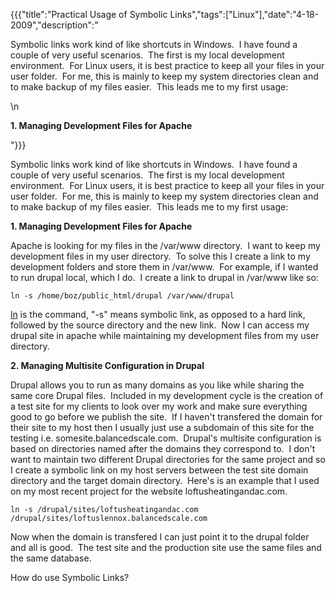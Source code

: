 {{{"title":"Practical Usage of Symbolic Links","tags":["Linux"],"date":"4-18-2009","description":"<p>Symbolic links work kind of like shortcuts in Windows.&#160; I have found a couple of very useful scenarios.&#160; The first is my local development environment.&#160; For Linux users, it is best practice to keep all your files in your user folder.&#160; For me, this is mainly to keep my system directories clean and to make backup of my files easier.&#160; This leads me to my first usage:</p>\n<p><strong>1. Managing Development Files for Apache</strong></p>"}}}

<p>Symbolic links work kind of like shortcuts in Windows.&#160; I have found a couple of very useful scenarios.&#160; The first is my local development environment.&#160; For Linux users, it is best practice to keep all your files in your user folder.&#160; For me, this is mainly to keep my system directories clean and to make backup of my files easier.&#160; This leads me to my first usage:</p>
<p><strong>1. Managing Development Files for Apache</strong></p>
<p>Apache is looking for my files in the /var/www directory.&#160; I want to keep my development files in my user directory.&#160; To solve this I create a link to my development folders and store them in /var/www.&#160; For example, if I wanted to run drupal local, which I do.&#160; I create a link to drupal in /var/www like so:</p>
<p><code>ln -s /home/boz/public_html/drupal /var/www/drupal</code></p>
<p><a title="ln" href="http://unixhelp.ed.ac.uk/CGI/man-cgi?ln" target="_blank">ln</a> is the command, "-s" means symbolic link, as opposed to a hard link, followed by the source directory and the new link.&#160; Now I can access my drupal site in apache while maintaining my development files from my user directory.</p>
<p><strong>2. Managing Multisite Configuration in Drupal</strong></p>
<p>Drupal allows you to run as many domains as you like while sharing the same core Drupal files.&#160; Included in my development cycle is the creation of a test site for my clients to look over my work and make sure everything good to go before we publish the site.&#160; If I haven't transfered the domain for their site to my host then I usually just use a subdomain of this site for the testing i.e. somesite.balancedscale.com.&#160; Drupal's multisite configuration is based on directories named after the domains they correspond to.&#160; I don't want to maintain two different Drupal directories for the same project and so I create a symbolic link on my host servers between the test site domain directory and the target domain directory.&#160; Here's is an example that I used on my most recent project for the website loftusheatingandac.com.</p>
<p><code>ln -s /drupal/sites/loftusheatingandac.com /drupal/sites/loftuslennox.balancedscale.com</code></p>
<p>Now when the domain is transfered I can just point it to the drupal folder and all is good.&#160; The test site and the production site use the same files and the same database.</p>
<p>How do use Symbolic Links?</p>
